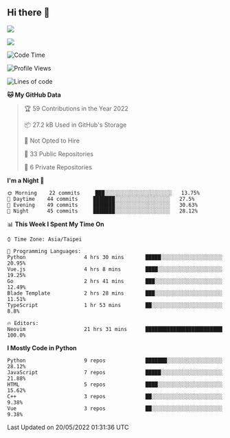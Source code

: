 ## Hi there 👋

![](https://github-readme-stats.vercel.app/api?username=CSY54&theme=nord&show_icons=true)

![](https://github-readme-stats.vercel.app/api/top-langs/?username=CSY54&theme=nord&layout=compact&card_width=445)

<!--START_SECTION:waka-->
![Code Time](http://img.shields.io/badge/Code%20Time-1%2C080%20hrs%2045%20mins-blue)

![Profile Views](http://img.shields.io/badge/Profile%20Views-13-blue)

![Lines of code](https://img.shields.io/badge/From%20Hello%20World%20I%27ve%20Written-121%20Thousand%20lines%20of%20code-blue)

**🐱 My GitHub Data** 

> 🏆 59 Contributions in the Year 2022
 > 
> 📦 27.2 kB Used in GitHub's Storage 
 > 
> 🚫 Not Opted to Hire
 > 
> 📜 33 Public Repositories 
 > 
> 🔑 6 Private Repositories  
 > 
**I'm a Night 🦉** 

```text
🌞 Morning    22 commits     ███░░░░░░░░░░░░░░░░░░░░░░   13.75% 
🌆 Daytime    44 commits     ███████░░░░░░░░░░░░░░░░░░   27.5% 
🌃 Evening    49 commits     ███████░░░░░░░░░░░░░░░░░░   30.63% 
🌙 Night      45 commits     ███████░░░░░░░░░░░░░░░░░░   28.12%

```


📊 **This Week I Spent My Time On** 

```text
⌚︎ Time Zone: Asia/Taipei

💬 Programming Languages: 
Python                   4 hrs 30 mins       █████░░░░░░░░░░░░░░░░░░░░   20.95% 
Vue.js                   4 hrs 8 mins        ████░░░░░░░░░░░░░░░░░░░░░   19.25% 
Go                       2 hrs 41 mins       ███░░░░░░░░░░░░░░░░░░░░░░   12.49% 
Blade Template           2 hrs 28 mins       ███░░░░░░░░░░░░░░░░░░░░░░   11.51% 
TypeScript               1 hr 53 mins        ██░░░░░░░░░░░░░░░░░░░░░░░   8.8%

🔥 Editors: 
Neovim                   21 hrs 31 mins      █████████████████████████   100.0%

```

**I Mostly Code in Python** 

```text
Python                   9 repos             ███████░░░░░░░░░░░░░░░░░░   28.12% 
JavaScript               7 repos             █████░░░░░░░░░░░░░░░░░░░░   21.88% 
HTML                     5 repos             ████░░░░░░░░░░░░░░░░░░░░░   15.62% 
C++                      3 repos             ██░░░░░░░░░░░░░░░░░░░░░░░   9.38% 
Vue                      3 repos             ██░░░░░░░░░░░░░░░░░░░░░░░   9.38%

```



 Last Updated on 20/05/2022 01:31:36 UTC
<!--END_SECTION:waka-->

<!--
**CSY54/CSY54** is a ✨ _special_ ✨ repository because its `README.md` (this file) appears on your GitHub profile.

Here are some ideas to get you started:

- 🔭 I’m currently working on ...
- 🌱 I’m currently learning ...
- 👯 I’m looking to collaborate on ...
- 🤔 I’m looking for help with ...
- 💬 Ask me about ...
- 📫 How to reach me: ...
- 😄 Pronouns: ...
- ⚡ Fun fact: ...
-->
